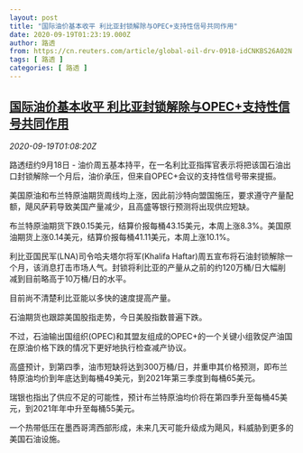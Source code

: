 ```yaml
---
layout: post
title: "国际油价基本收平 利比亚封锁解除与OPEC+支持性信号共同作用"
date: 2020-09-19T01:23:19.000Z
author: 路透
from: https://cn.reuters.com/article/global-oil-drv-0918-idCNKBS26A02N
tags: [ 路透 ]
categories: [ 路透 ]
---
```

<!--1600478599000-->
[国际油价基本收平 利比亚封锁解除与OPEC+支持性信号共同作用](https://cn.reuters.com/article/global-oil-drv-0918-idCNKBS26A02N)
------

<div>
<div><i>2020-09-19T01:08:20Z</i></div><p>路透纽约9月18日 - 油价周五基本持平，在一名利比亚指挥官表示将把该国石油出口封锁解除一个月后，油价承压，但来自OPEC+会议的支持性信号带来提振。</p><p>美国原油和布兰特原油期货周线均上涨，因此前沙特向盟国施压，要求遵守产量配额，飓风萨莉导致美国产量减少，且高盛等银行预测将出现供应短缺。</p><p>布兰特原油期货下跌0.15美元，结算价报每桶43.15美元，本周上涨8.3%。美国原油期货上涨0.14美元，结算价报每桶41.11美元，本周上涨10.1%。</p><p>利比亚国民军(LNA)司令哈夫塔尔将军(Khalifa Haftar)周五宣布将石油封锁解除一个月，该消息打击市场人气。封锁将利比亚的产量从之前的约120万桶/日大幅削减到目前略高于10万桶/日的水平。</p><p>目前尚不清楚利比亚能以多快的速度提高产量。</p><p>石油期货也跟踪美国股指走势，今日美股指数普遍下跌。</p><p>不过，石油输出国组织(OPEC)和其盟友组成的OPEC+的一个关键小组敦促产油国在原油价格下跌的情况下更好地执行检查减产协议。</p><p>高盛预计，到第四季，油市短缺将达到300万桶/日，并重申其价格预测，即布兰特原油均价到年底达到每桶49美元，到2021年第三季度到每桶65美元。</p><p>瑞银也指出了供应不足的可能性，预计布兰特原油均价将在第四季升至每桶45美元，到2021年年中升至每桶55美元。</p><p>一个热带低压在墨西哥湾西部形成，未来几天可能升级成为飓风，料威胁到更多的美国石油设施。</p>
</div>
